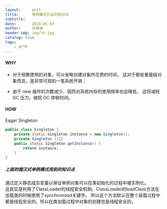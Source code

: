 ```yaml
---
layout:     post
title:      单例模式引出的知识点
subtitle:   
date:       2020-05-07
author:     孙继峰
header-img: img/th.jpg
catalog: true
tags:
    - HTTP
---
```

#### WHY
- 对于频繁使用的对象，可以省略创建对象所花费的时间，
这对于那些重量级对象而言，是非常可观的一笔系统开销；

- 由于 new 操作的次数减少，因而对系统内存的使用频率也会降低，
这将减轻 GC 压力，缩短 GC 停顿时间。

#### HOW
Eager Singleton
```java
public class Singleton {  
    private static Singleton instance = new Singleton();  
    private Singleton (){}  
    public static Singleton getInstance() {  
        return instance;  
    }  
}
```
##### 上面的饿汉式单例模式用到的知识点
通过定义静态成员变量以保证单例对象可以在类初始化的过程中被实例化。<br>
这其实是利用了ClassLoader的线程安全机制。ClassLoader的loadClass方法在加载类的时候使用了synchronized关键字。
所以这个方法默认在整个装载过程中都是线程安全的。所以在类加载过程中对象的创建也是线程安全的。
 